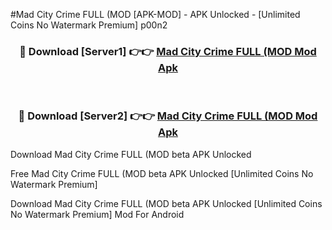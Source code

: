 #Mad City Crime FULL (MOD [APK-MOD] - APK Unlocked - [Unlimited Coins No Watermark Premium] p00n2



<div align="center">

<h3>🔴 Download [Server1] 👉👉 <a href="https://momento.my/?title=Mad_City_Crime_FULL_(MOD">Mad City Crime FULL (MOD Mod Apk</a></h3><br>

<h3>🔴 Download [Server2] 👉👉 <a href="https://momento.my/?title=Mad_City_Crime_FULL_(MOD">Mad City Crime FULL (MOD Mod Apk</a></h3>
</div>



Download Mad City Crime FULL (MOD beta APK Unlocked

Free Mad City Crime FULL (MOD beta APK Unlocked [Unlimited Coins No Watermark Premium]

Download Mad City Crime FULL (MOD beta APK Unlocked [Unlimited Coins No Watermark Premium] Mod For Android
